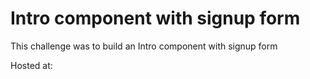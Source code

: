 # Intro component with signup form
This challenge was to build an Intro component with signup form

Hosted at: 


